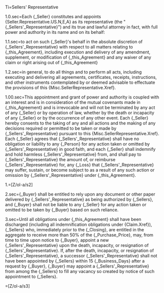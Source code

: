 Ti=Sellers' Representative

1.0.sec=Each {_Seller} constitutes and appoints {Seller.Representative.US.N,E,A} as its representative (the "{_Sellers'_Representative}") and its true and lawful attorney in fact, with full power and authority in its name and on its behalf:

1.1.sec=to act on such {_Seller}'s behalf in the absolute discretion of {_Sellers'_Representative} with respect to all matters relating to {_this_Agreement}, including execution and delivery of any amendment, supplement, or modification of {_this_Agreement} and any waiver of any claim or right arising out of {_this_Agreement}

1.2.sec=in general, to do all things and to perform all acts, including executing and delivering all agreements, certificates, receipts, instructions, and other instruments contemplated by or deemed advisable to effectuate the provisions of this {Misc.SellerRepresentative.Xref}.

1.00.sec=This appointment and grant of power and authority is coupled with an interest and is in consideration of the mutual covenants made in {_this_Agreement} and is irrevocable and will not be terminated by any act of any {_Seller} or by operation of law, whether by the death or incapacity of any {_Seller} or by the occurrence of any other event.  Each {_Seller} hereby consents to the taking of any and all actions and the making of any decisions required or permitted to be taken or made by {_Sellers'_Representative} pursuant to this {Misc.SellerRepresentative.Xref}.  Each {_Seller} agrees that {_Sellers'_Representative} shall have no obligation or liability to any {_Person} for any action taken or omitted by {_Sellers'_Representative} in good faith, and each {_Seller} shall indemnify and hold harmless {_Sellers'_Representative} from, and shall pay to {_Sellers'_Representative} the amount of, or reimburse {_Sellers'_Representative} for, any {_Loss} that {_Sellers'_Representative} may suffer, sustain, or become subject to as a result of any such action or omission by {_Sellers'_Representative} under {_this_Agreement}.

1.=[Z/ol-a/s2]

2.sec={_Buyer} shall be entitled to rely upon any document or other paper delivered by {_Sellers'_Representative} as being authorized by {_Sellers}, and {_Buyer} shall not be liable to any {_Seller} for any action taken or omitted to be taken by {_Buyer} based on such reliance.

3.sec=Until all obligations under {_this_Agreement} shall have been discharged (including all indemnification obligations under {Claim.Xref}), {_Sellers} who, immediately prior to the {_Closing}, are entitled in the aggregate to receive more than 50% of the {_Purchase_Price}, may, from time to time upon notice to {_Buyer}, appoint a new {_Sellers'_Representative} upon the death, incapacity, or resignation of {_Sellers'_Representative}.  If, after the death, incapacity, or resignation of {_Sellers'_Representative}, a successor {_Sellers'_Representative} shall not have been appointed by {_Sellers} within 15 {_Business_Days} after a request by {_Buyer}, {_Buyer} may appoint a {_Sellers'_Representative} from among the {_Sellers} to fill any vacancy so created by notice of such appointment to {_Sellers}.

=[Z/ol-a/s3]

